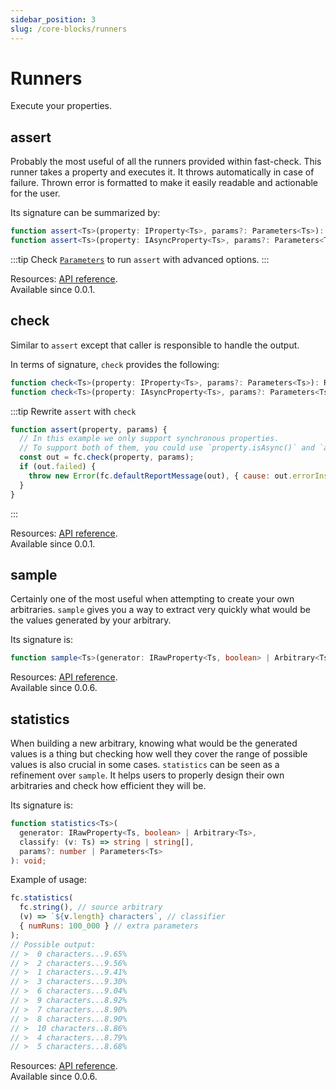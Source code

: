 ```yaml
---
sidebar_position: 3
slug: /core-blocks/runners
---
```


# Runners

Execute your properties.

## assert

Probably the most useful of all the runners provided within fast-check. This runner takes a property and executes it. It throws automatically in case of failure. Thrown error is formatted to make it easily readable and actionable for the user.

Its signature can be summarized by:

```ts
function assert<Ts>(property: IProperty<Ts>, params?: Parameters<Ts>): void;
function assert<Ts>(property: IAsyncProperty<Ts>, params?: Parameters<Ts>): Promise<void>;
```

:::tip
Check [`Parameters`](https://dubzzz.github.io/fast-check/api-reference/interfaces/Parameters.html) to run `assert` with advanced options.
:::

Resources: [API reference](https://dubzzz.github.io/fast-check/api-reference/functions/assert.html).  
Available since 0.0.1.

## check

Similar to `assert` except that caller is responsible to handle the output.

In terms of signature, `check` provides the following:

```ts
function check<Ts>(property: IProperty<Ts>, params?: Parameters<Ts>): RunDetails<Ts>;
function check<Ts>(property: IAsyncProperty<Ts>, params?: Parameters<Ts>): Promise<RunDetails<Ts>>;
```

:::tip Rewrite `assert` with `check`

```js
function assert(property, params) {
  // In this example we only support synchronous properties.
  // To support both of them, you could use `property.isAsync()` and `asyncDefaultReportMessage`.
  const out = fc.check(property, params);
  if (out.failed) {
    throw new Error(fc.defaultReportMessage(out), { cause: out.errorInstance });
  }
}
```

:::

Resources: [API reference](https://dubzzz.github.io/fast-check/api-reference/functions/check.html).  
Available since 0.0.1.

## sample

Certainly one of the most useful when attempting to create your own arbitraries. `sample` gives you a way to extract very quickly what would be the values generated by your arbitrary.

Its signature is:

```ts
function sample<Ts>(generator: IRawProperty<Ts, boolean> | Arbitrary<Ts>, params?: number | Parameters<Ts>): Ts[];
```

Resources: [API reference](https://dubzzz.github.io/fast-check/api-reference/functions/sample.html).  
Available since 0.0.6.

## statistics

When building a new arbitrary, knowing what would be the generated values is a thing but checking how well they cover the range of possible values is also crucial in some cases. `statistics` can be seen as a refinement over `sample`. It helps users to properly design their own arbitraries and check how efficient they will be.

Its signature is:

```ts
function statistics<Ts>(
  generator: IRawProperty<Ts, boolean> | Arbitrary<Ts>,
  classify: (v: Ts) => string | string[],
  params?: number | Parameters<Ts>
): void;
```

Example of usage:

```js
fc.statistics(
  fc.string(), // source arbitrary
  (v) => `${v.length} characters`, // classifier
  { numRuns: 100_000 } // extra parameters
);
// Possible output:
// >  0 characters...9.65%
// >  2 characters...9.56%
// >  1 characters...9.41%
// >  3 characters...9.30%
// >  6 characters...9.04%
// >  9 characters...8.92%
// >  7 characters...8.90%
// >  8 characters...8.90%
// >  10 characters..8.86%
// >  4 characters...8.79%
// >  5 characters...8.68%
```

Resources: [API reference](https://dubzzz.github.io/fast-check/api-reference/functions/statistics.html).  
Available since 0.0.6.
